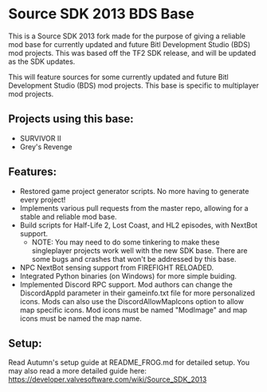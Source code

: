 # Source SDK 2013 BDS Base

This is a Source SDK 2013 fork made for the purpose of giving a reliable mod base for currently updated and future Bitl Development Studio (BDS) mod projects.
This was based off the TF2 SDK release, and will be updated as the SDK updates.

This will feature sources for some currently updated and future Bitl Development Studio (BDS) mod projects. 
This base is specific to multiplayer mod projects.

## Projects using this base:
- SURVIVOR II
- Grey's Revenge

## Features:
- Restored game project generator scripts. No more having to generate every project!
- Implements various pull requests from the master repo, allowing for a stable and reliable mod base.
- Build scripts for Half-Life 2, Lost Coast, and HL2 episodes, with NextBot support.
    - NOTE: You may need to do some tinkering to make these singleplayer projects work well with the new SDK base. There are some bugs and crashes that won't be addressed by this base.
- NPC NextBot sensing support from FIREFIGHT RELOADED.
- Integrated Python binaries (on Windows) for more simple buiding.
- Implemented Discord RPC support. Mod authors can change the DiscordAppId parameter in their gameinfo.txt file for more personalized icons. Mods can also use the DiscordAllowMapIcons option to allow map specific icons. Mod icons must be named "ModImage" and map icons must be named the map name.

## Setup:
Read Autumn's setup guide at README_FROG.md for detailed setup.
You may also read a more detailed guide here:
https://developer.valvesoftware.com/wiki/Source_SDK_2013